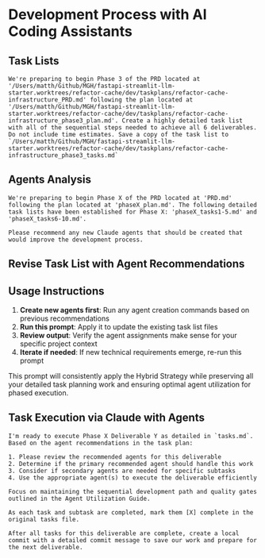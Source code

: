 # Development Process with AI Coding Assistants

## Task Lists

```
We're preparing to begin Phase 3 of the PRD located at '/Users/matth/Github/MGH/fastapi-streamlit-llm-starter.worktrees/refactor-cache/dev/taskplans/refactor-cache-infrastructure_PRD.md' following the plan located at '/Users/matth/Github/MGH/fastapi-streamlit-llm-starter.worktrees/refactor-cache/dev/taskplans/refactor-cache-infrastructure_phase3_plan.md'. Create a highly detailed task list with all of the sequential steps needed to achieve all 6 deliverables. Do not include time estimates. Save a copy of the task list to `/Users/matth/Github/MGH/fastapi-streamlit-llm-starter.worktrees/refactor-cache/dev/taskplans/refactor-cache-infrastructure_phase3_tasks.md`
```

## Agents Analysis
```
We're preparing to begin Phase X of the PRD located at 'PRD.md' following the plan located at 'phaseX_plan.md'. The following detailed task lists have been established for Phase X: 'phaseX_tasks1-5.md' and 'phaseX_tasks6-10.md'.

Please recommend any new Claude agents that should be created that would improve the development process.
```

## Revise Task List with Agent Recommendations

## Usage Instructions

1. **Create new agents first**: Run any agent creation commands based on previous recommendations
2. **Run this prompt**: Apply it to update the existing task list files
3. **Review output**: Verify the agent assignments make sense for your specific project context
4. **Iterate if needed**: If new technical requirements emerge, re-run this prompt

This prompt will consistently apply the Hybrid Strategy while preserving all your detailed task planning work and ensuring
optimal agent utilization for phased execution.



## Task Execution via Claude with Agents
```
I'm ready to execute Phase X Deliverable Y as detailed in `tasks.md`. Based on the agent recommendations in the task plan:

1. Please review the recommended agents for this deliverable
2. Determine if the primary recommended agent should handle this work
3. Consider if secondary agents are needed for specific subtasks
4. Use the appropriate agent(s) to execute the deliverable efficiently

Focus on maintaining the sequential development path and quality gates outlined in the Agent Utilization Guide.

As each task and subtask are completed, mark them [X] complete in the original tasks file.

After all tasks for this deliverable are complete, create a local commit with a detailed commit message to save our work and prepare for the next deliverable.
```